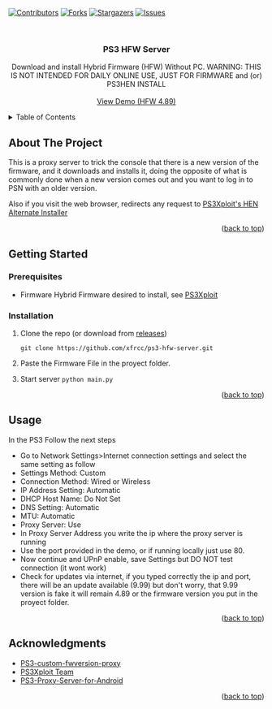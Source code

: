 [![Contributors][contributors-shield]][contributors-url]
[![Forks][forks-shield]][forks-url]
[![Stargazers][stars-shield]][stars-url]
[![Issues][issues-shield]][issues-url]


<br />
<div align="center">
<h3 align="center">PS3 HFW Server</h3>
  <p align="center">
    Download and install Hybrid Firmware (HFW) Without PC.
    WARNING: THIS IS NOT INTENDED FOR DAILY ONLINE USE, JUST FOR FIRMWARE and (or) PS3HEN INSTALL
    <br />
    <br />
    <a href="https://replit.com/@frxx/ps3-hfw-server">View Demo (HFW 4.89)</a>
  </p>
</div>



<!-- TABLE OF CONTENTS -->
<details>
  <summary>Table of Contents</summary>
  <ol>
    <li>
      <a href="#about-the-project">About The Project</a>
    </li>
    <li>
      <a href="#getting-started">Getting Started</a>
      <ul>
        <li><a href="#prerequisites">Prerequisites</a></li>
        <li><a href="#installation">Installation</a></li>
      </ul>
    </li>
    <li><a href="#usage">Usage</a></li>
    <li><a href="#acknowledgments">Acknowledgments</a></li>
  </ol>
</details>



<!-- ABOUT THE PROJECT -->
## About The Project

This is a proxy server to trick the console that there is a new version of the firmware, and it downloads and installs it, doing the opposite of what is commonly done when a new version comes out and you want to log in to PSN with an older version.

Also if you visit the web browser, redirects any request to [PS3Xploit's HEN Alternate Installer](http://ps3xploit.com/hen/installer/manual/index.html)
<p align="right">(<a href="#top">back to top</a>)</p>


<!-- GETTING STARTED -->
## Getting Started

### Prerequisites
* Firmware
  Hybrid Firmware desired to install, see [PS3Xploit](https://ps3xploit.com)

### Installation

1. Clone the repo (or download from [releases](https://github.com/xfrcc/ps3-hfw-server/releases/))
   
   ```git clone https://github.com/xfrcc/ps3-hfw-server.git```
   
2. Paste the Firmware File in the proyect folder.
3. Start server
   ```python main.py```
   
<p align="right">(<a href="#top">back to top</a>)</p>

<!-- USAGE EXAMPLES -->
## Usage

In the PS3 Follow the next steps
* Go to Network Settings>Internet connection settings and select the same setting as follow
* Settings Method: Custom
* Connection Method: Wired or Wireless
* IP Address Setting: Automatic
* DHCP Host Name: Do Not Set
* DNS Setting: Automatic
* MTU: Automatic
* Proxy Server: Use
* In Proxy Server Address you write the ip where the proxy server is running
* Use the port provided in the demo, or if running locally just use 80.
* Now continue and UPnP enable, save Settings but DO NOT test connection (it wont work)
* Check for updates via internet, if you typed correctly the ip and port, there will be an update available (9.99) but don't worry, that 9.99 version is fake it will remain 4.89 or the firmware version you put in the proyect folder.

<p align="right">(<a href="#top">back to top</a>)</p>

<!-- ACKNOWLEDGMENTS -->
## Acknowledgments

* [PS3-custom-fwversion-proxy](https://github.com/Mte90/PS3-custom-fwversion-proxy)
* [PS3Xploit Team](https://ps3xploit.com)
* [PS3-Proxy-Server-for-Android](https://github.com/DADi590/PS3-Proxy-Server-for-Android)


<p align="right">(<a href="#top">back to top</a>)</p>



<!-- MARKDOWN LINKS & IMAGES -->
<!-- https://www.markdownguide.org/basic-syntax/#reference-style-links -->
[contributors-shield]: https://img.shields.io/github/contributors/xfrcc/ps3-hfw-server.svg?style=for-the-badge
[contributors-url]: https://github.com/xfrcc/ps3-hfw-server/graphs/contributors
[forks-shield]: https://img.shields.io/github/forks/xfrcc/ps3-hfw-server.svg?style=for-the-badge
[forks-url]: https://github.com/xfrcc/ps3-hfw-server/network/members
[stars-shield]: https://img.shields.io/github/stars/xfrcc/ps3-hfw-server.svg?style=for-the-badge
[stars-url]: https://github.com/xfrcc/ps3-hfw-server/stargazers
[issues-shield]: https://img.shields.io/github/issues/xfrcc/ps3-hfw-server.svg?style=for-the-badge
[issues-url]: https://github.com/xfrcc/ps3-hfw-server/issues
